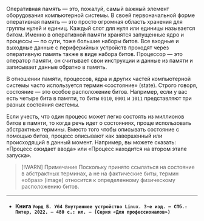 
Оперативная память — это, пожалуй, самый важный элемент оборудования компьютерной системы. В своей первоначальной форме оперативная память — это просто огромная область хранения для группы нулей и единиц. Каждый слот для нуля или единицы называется битом. Именно в оперативной памяти хранятся запущенные ядро и процессы — по сути, тоже большие наборы битов. Все входные и выходные данные с периферийных устройств проходят через оперативную память также в виде набора битов. Процессор — это оператор памяти, он считывает свои инструкции и данные из памяти и записывает данные обратно в память.

В отношении памяти, процессов, ядра и других частей компьютерной системы часто используется термин «состояние» (state). Строго говоря, состояние — это особое расположение битов. Например, если у вас есть четыре бита в памяти, то биты `0110`, `0001` и `1011` представляют три разных состояния системы.

Если учесть, что один процесс может легко состоять из миллионов битов в памяти, то когда речь идет о состояниях, проще использовать абстрактные термины. Вместо того чтобы описывать состояние с помощью битов, процесс описывают как завершенный или происходящий в данный момент. Например, вы можете сказать: «Процесс ожидает ввода» или «Процесс находится на втором этапе запуска».

> [!WARN] Примечание
> Поскольку принято ссылаться на состояние в абстрактных терминах, а не на фактические биты, термин «образ» (image) относится к определенному физическому расположению битов.

---
- #### Книга  `Уорд Б. У64 Внутреннее устройство Linux. 3-е изд. — СПб.: Питер, 2022. — 480 с.: ил. — (Серия «Для профессионалов»)`